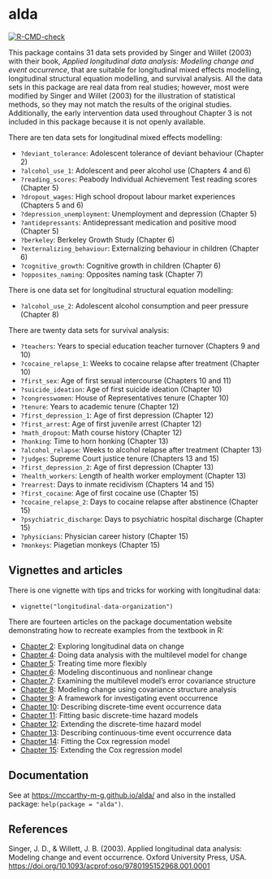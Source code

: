 # alda

<!-- badges: start -->
[![R-CMD-check](https://github.com/mccarthy-m-g/alda/actions/workflows/R-CMD-check.yaml/badge.svg)](https://github.com/mccarthy-m-g/alda/actions/workflows/R-CMD-check.yaml)
<!-- badges: end -->
  
This package contains 31 data sets provided by Singer and Willet (2003) with their book, *Applied longitudinal data analysis: Modeling change and event occurrence*, that are suitable for longitudinal mixed effects modelling, longitudinal structural equation modelling, and survival analysis. All the data sets in this package are real data from real studies; however, most were modified by Singer and Willet (2003) for the illustration of statistical methods, so they may not match the results of the original studies. Additionally, the early intervention data used throughout Chapter 3 is not included in this package because it is not openly available.

There are ten data sets for longitudinal mixed effects modelling:

- `?deviant_tolerance`: Adolescent tolerance of deviant behaviour (Chapter 2)
- `?alcohol_use_1`: Adolescent and peer alcohol use (Chapters 4 and 6)
- `?reading_scores`: Peabody Individual Achievement Test reading scores (Chapter 5)
- `?dropout_wages`: High school dropout labour market experiences (Chapters 5 and 6)
- `?depression_unemployment`: Unemployment and depression (Chapter 5)
- `?antidepressants`: Antidepressant medication and positive mood (Chapter 5)
- `?berkeley`: Berkeley Growth Study (Chapter 6)
- `?externalizing_behaviour`: Externalizing behaviour in children (Chapter 6)
- `?cognitive_growth`: Cognitive growth in children (Chapter 6)
- `?opposites_naming`: Opposites naming task (Chapter 7)

There is one data set for longitudinal structural equation modelling:

- `?alcohol_use_2`: Adolescent alcohol consumption and peer pressure (Chapter 8)

There are twenty data sets for survival analysis:

- `?teachers`: Years to special education teacher turnover (Chapters 9 and 10)
- `?cocaine_relapse_1`: Weeks to cocaine relapse after treatment (Chapter 10)
- `?first_sex`: Age of first sexual intercourse (Chapters 10 and 11)
- `?suicide_ideation`: Age of first suicide ideation (Chapter 10)
- `?congresswomen`: House of Representatives tenure (Chapter 10)
- `?tenure`: Years to academic tenure (Chapter 12)
- `?first_depression_1`: Age of first depression (Chapter 12)
- `?first_arrest`: Age of first juvenile arrest (Chapter 12)
- `?math_dropout`: Math course history (Chapter 12)
- `?honking`: Time to horn honking (Chapter 13)
- `?alcohol_relapse`: Weeks to alcohol relapse after treatment (Chapter 13)
- `?judges`: Supreme Court justice tenure (Chapters 13 and 15)
- `?first_depression_2`: Age of first depression (Chapter 13)
- `?health_workers`: Length of health worker employment (Chapter 13)
- `?rearrest`: Days to inmate recidivism (Chapters 14 and 15)
- `?first_cocaine`: Age of first cocaine use (Chapter 15)
- `?cocaine_relapse_2`: Days to cocaine relapse after abstinence (Chapter 15)
- `?psychiatric_discharge`: Days to psychiatric hospital discharge (Chapter 15)
- `?physicians`: Physician career history (Chapter 15)
- `?monkeys`: Piagetian monkeys (Chapter 15)

## Vignettes and articles

There is one vignette with tips and tricks for working with longitudinal data:

- `vignette("longitudinal-data-organization")`

There are fourteen articles on the package documentation website demonstrating how to recreate examples from the textbook in R:

- [Chapter 2](articles/chapter-2.html): Exploring longitudinal data on change
- [Chapter 4](articles/chapter-4.html): Doing data analysis with the multilevel model for change
- [Chapter 5](articles/chapter-5.html): Treating time more flexibly
- [Chapter 6](articles/chapter-6.html): Modeling discontinuous and nonlinear change
- [Chapter 7](articles/chapter-7.html): Examining the multilevel model’s error covariance structure
- [Chapter 8](articles/chapter-8.html): Modeling change using covariance structure analysis
- [Chapter 9](articles/chapter-9.html): A framework for investigating event occurrence
- [Chapter 10](articles/chapter-10.html): Describing discrete-time event occurrence data
- [Chapter 11](articles/chapter-11.html): Fitting basic discrete-time hazard models
- [Chapter 12](articles/chapter-12.html): Extending the discrete-time hazard model
- [Chapter 13](articles/chapter-13.html): Describing continuous-time event occurrence data
- [Chapter 14](articles/chapter-14.html): Fitting the Cox regression model
- [Chapter 15](articles/chapter-15.html): Extending the Cox regression model

## Documentation

See at <https://mccarthy-m-g.github.io/alda/> and also in the installed package: `help(package = "alda")`.

## References

Singer, J. D., & Willett, J. B. (2003). Applied longitudinal data analysis: Modeling change and event occurrence. Oxford University Press, USA. <https://doi.org/10.1093/acprof:oso/9780195152968.001.0001>
